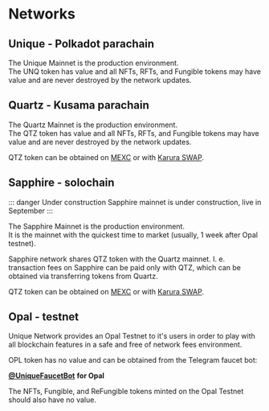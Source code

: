 # Networks

## Unique - Polkadot parachain

The Unique Mainnet is the production environment.  
The UNQ token has value and all NFTs, RFTs, and Fungible tokens may
have value and are never destroyed by the network updates.

<ChainTable :chainName="UNIQUE_CHAINS.unique"/>

## Quartz - Kusama parachain

The Quartz Mainnet is the production environment.  
The QTZ token has value and all NFTs, RFTs, and Fungible tokens may
have value and are never destroyed by the network updates.

<ChainTable :chainName="UNIQUE_CHAINS.quartz"/>

QTZ token can be obtained on [MEXC](https://www.mexc.com/ru-RU/exchange/QTZ_USDT) or
with [Karura SWAP](https://apps.karura.network/swap).


## Sapphire - solochain

::: danger Under construction
Sapphire mainnet is under construction, live in September
:::

The Sapphire Mainnet is the production environment.  
It is the mainnet with the quickest time to market (usually, 1 week after Opal testnet).

<ChainTable :chainName="UNIQUE_CHAINS.sapphire" disableMetamask/>

Sapphire network shares QTZ token with the Quartz mainnet. I. e. transaction fees on Sapphire can be paid only with QTZ,
which can be obtained via transferring tokens from Quartz.

QTZ token can be obtained on [MEXC](https://www.mexc.com/ru-RU/exchange/QTZ_USDT) or
with [Karura SWAP](https://apps.karura.network/swap).


## Opal - testnet

Unique Network provides an Opal Testnet to it's users in order to play with all blockchain features in a safe and free
of network fees environment.&#x20;

<ChainTable :chainName="UNIQUE_CHAINS.opal"/>

OPL token has no value and can be obtained from the Telegram faucet bot:&#x20;

[**@UniqueFaucetBot**](https://t.me/unique2faucet\_opal\_bot) **for Opal**

The NFTs, Fungible, and ReFungible tokens minted on the Opal Testnet should also have no value.

<script setup>
import {UNIQUE_CHAINS} from '_utils/constants';
import {addChainToMetamask} from '_utils/metamask';
</script>